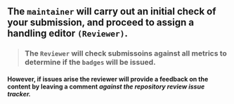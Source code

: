 
## **The `maintainer` will carry out an initial check of your submission, and proceed to assign a handling editor `(Reviewer)`.**



> ### The `Reviewer` will check submissoins against all metrics to determine if the `badges` will be issued. 



#### However, if issues arise the reviewer will provide a feedback on the content by leaving a comment *against the repository review issue tracker.*
